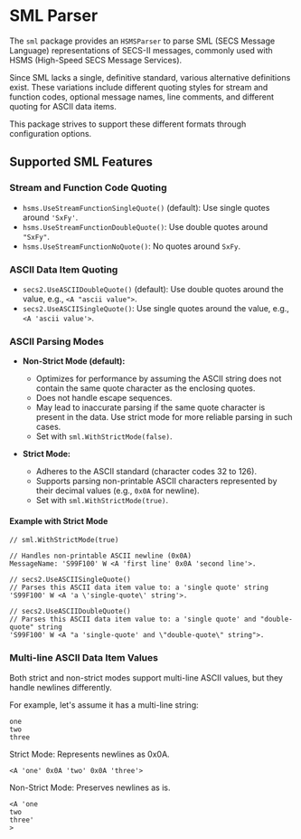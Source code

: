 # SML Parser

The `sml` package provides an `HSMSParser` to parse SML (SECS Message Language) representations of SECS-II messages, commonly used with HSMS (High-Speed SECS Message Services).

Since SML lacks a single, definitive standard, various alternative definitions exist. These variations include different quoting styles for stream and function codes, optional message names, line comments, and different quoting for ASCII data items.

This package strives to support these different formats through configuration options.

## Supported SML Features

### Stream and Function Code Quoting

* `hsms.UseStreamFunctionSingleQuote()` (default): Use single quotes around `'SxFy'`.
* `hsms.UseStreamFunctionDoubleQuote()`: Use double quotes around `"SxFy"`.
* `hsms.UseStreamFunctionNoQuote()`: No quotes around `SxFy`.

### ASCII Data Item Quoting

* `secs2.UseASCIIDoubleQuote()` (default): Use double quotes around the value, e.g., `<A "ascii value">`.
* `secs2.UseASCIISingleQuote()`: Use single quotes around the value, e.g., `<A 'ascii value'>`.

### ASCII Parsing Modes

* **Non-Strict Mode (default):**
    * Optimizes for performance by assuming the ASCII string does not contain the same quote character as the enclosing quotes.
    * Does not handle escape sequences.
    * May lead to inaccurate parsing if the same quote character is present in the data. Use strict mode for more reliable parsing in such cases.
    * Set with `sml.WithStrictMode(false)`.

* **Strict Mode:**
    * Adheres to the ASCII standard (character codes 32 to 126).
    * Supports parsing non-printable ASCII characters represented by their decimal values (e.g., `0x0A` for newline).
    * Set with `sml.WithStrictMode(true)`.

#### Example with Strict Mode

```text
// sml.WithStrictMode(true)

// Handles non-printable ASCII newline (0x0A)
MessageName: 'S99F100' W <A 'first line' 0x0A 'second line'>.

// secs2.UseASCIISingleQuote()
// Parses this ASCII data item value to: a 'single quote' string
'S99F100' W <A 'a \'single-quote\' string'>.

// secs2.UseASCIIDoubleQuote()
// Parses this ASCII data item value to: a 'single quote' and "double-quote" string
'S99F100' W <A "a 'single-quote' and \"double-quote\" string">.
```

### Multi-line ASCII Data Item Values
Both strict and non-strict modes support multi-line ASCII values, but they handle newlines differently.

For example, let's assume it has a multi-line string:
```
one
two
three
```

Strict Mode: Represents newlines as 0x0A.
```
<A 'one' 0x0A 'two' 0x0A 'three'>
```

Non-Strict Mode:  Preserves newlines as is.
```
<A 'one
two
three'
>
```
